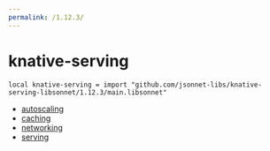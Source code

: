 ```yaml
---
permalink: /1.12.3/
---
```


# knative-serving

```jsonnet
local knative-serving = import "github.com/jsonnet-libs/knative-serving-libsonnet/1.12.3/main.libsonnet"
```



* [autoscaling](autoscaling/index.md)
* [caching](caching/index.md)
* [networking](networking/index.md)
* [serving](serving/index.md)
